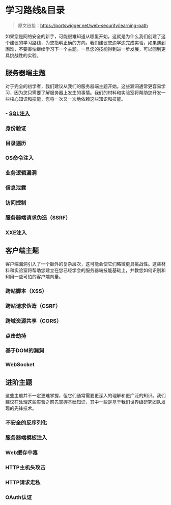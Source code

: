 # 学习路线&目录

> 原文链接：https://portswigger.net/web-security/learning-path

如果您是网络安全的新手，可能很难知道从哪里开始。这就是为什么我们创建了这个建议的学习路线，为您指明正确的方向。我们建议您边学边完成实验，如果遇到困难，不要害怕继续学习下一个主题。一旦您的技能得到进一步发展，可以回到更具挑战性的实验。


## 服务器端主题

对于完全的初学者，我们建议从我们的服务器端主题开始。这些漏洞通常更容易学习，因为您只需要了解服务器上发生的事情。我们的材料和实验室将帮助您开发一些核心知识和技能，您将一次又一次地依赖这些知识和技能。

### - [SQL注入](0-server-side-topics/0-sql-injection/README.md)
### 身份验证
### 目录遍历
### OS命令注入
### 业务逻辑漏洞
### 信息泄露
### 访问控制
### 服务器端请求伪造（SSRF）
### XXE注入


## 客户端主题

客户端漏洞引入了一个额外的复杂层次，这可能会使它们略微更具挑战性。这些材料和实验室将帮助您建立在您已经学会的服务器端技能基础上，并教您如何识别和利用一些可怕的客户端向量。

### 跨站脚本（XSS）
### 跨站请求伪造（CSRF）
### 跨域资源共享（CORS）
### 点击劫持
### 基于DOM的漏洞
### WebSocket


## 进阶主题

这些主题并不一定更难掌握，但它们通常需要更深入的理解和更广泛的知识。我们建议在处理这些实验之前先掌握基础知识，其中一些是基于我们世界级研究团队发现的先锋技术。

### 不安全的反序列化
### 服务器端模板注入
### Web缓存中毒
### HTTP主机头攻击
### HTTP请求走私
### OAuth认证
